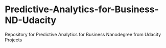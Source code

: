 # Predictive-Analytics-for-Business-ND-Udacity
Repository for Predictive Analytics for Business Nanodegree from Udacity Projects
